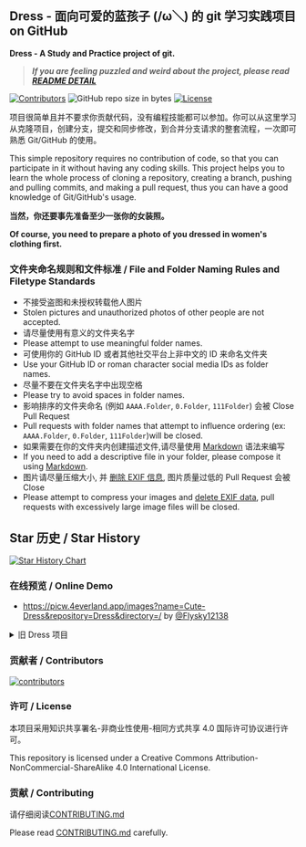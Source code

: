 ## Dress - 面向可爱的蓝孩子 (/ω＼) 的 git 学习实践项目 on GitHub

**Dress - A Study and Practice project of git.**

> ***If you are feeling puzzled and weird about the project, please read [README DETAIL](README_DETAIL.md)***

[![Contributors](https://img.shields.io/github/contributors/Cute-Dress/Dress.svg)](https://github.com/Cute-Dress/Dress/graphs/contributors)
![GitHub repo size in bytes](https://img.shields.io/github/repo-size/Cute-Dress/Dress.svg)
[![License](https://i.creativecommons.org/l/by-nc-sa/4.0/88x31.png)](http://creativecommons.org/licenses/by-nc-sa/4.0/)  

项目很简单且并不要求你贡献代码，没有编程技能都可以参加。你可以从这里学习从克隆项目，创建分支，提交和同步修改，到合并分支请求的整套流程，一次即可熟悉 Git/GitHub 的使用。

This simple repository requires no contribution of code, so that you can participate in it without having any coding skills. This project helps you to learn the whole process of cloning a repository, creating a branch, pushing and pulling commits, and making a pull request, thus you can have a good knowledge of Git/GitHub's usage.

**当然，你还要事先准备至少一张你的女装照。**

**Of course, you need to prepare a photo of you dressed in women's clothing first.**

### 文件夹命名规则和文件标准 / File and Folder Naming Rules and Filetype Standards

- 不接受盗图和未授权转载他人图片
- Stolen pictures and unauthorized photos of other people are not accepted.
- 请尽量使用有意义的文件夹名字
- Please attempt to use meaningful folder names.
- 可使用你的 GitHub ID 或者其他社交平台上非中文的 ID 来命名文件夹
- Use your GitHub ID or roman character social media IDs as folder names.
- 尽量不要在文件夹名字中出现空格
- Please try to avoid spaces in folder names.
- 影响排序的文件夹命名 (例如 ```AAAA.Folder```, ```0.Folder```, ```111Folder```) 会被 Close Pull Request
- Pull requests with folder names that attempt to influence ordering (ex: ```AAAA.Folder```, ```0.Folder```, ```111Folder```)will be closed.
- 如果需要在你的文件夹内创建描述文件,请尽量使用 [Markdown](https://en.wikipedia.org/wiki/Markdown) 语法来编写
- If you need to add a descriptive file in your folder, please compose it using [Markdown](https://en.wikipedia.org/wiki/Markdown).
- 图片请尽量压缩大小, 并 [删除 EXIF 信息](CONTRIBUTING.md), 图片质量过低的 Pull Request 会被 Close
- Please attempt to compress your images and [delete EXIF data](CONTRIBUTING.md), pull requests with excessively large image files will be closed.

## Star 历史 / Star History

<a href="https://star-history.com/#Cute-Dress/Dress&Timeline">
  <picture>
    <source media="(prefers-color-scheme: dark)" srcset="https://api.star-history.com/svg?repos=Cute-Dress/Dress&type=Timeline&theme=dark" />
    <source media="(prefers-color-scheme: light)" srcset="https://api.star-history.com/svg?repos=Cute-Dress/Dress&type=Timeline" />
    <img alt="Star History Chart" src="https://api.star-history.com/svg?repos=Cute-Dress/Dress&type=Timeline" />
  </picture>
</a>

### 在线预览 / Online Demo

- <https://picw.4everland.app/images?name=Cute-Dress&repository=Dress&directory=/> by [@Flysky12138](https://github.com/Flysky12138)

<details><summary>旧 Dress 项目</summary>

- [https://drsrel.github.io/](https://drsrel.github.io/)

- [http://satori.mycard.moe/](http://satori.mycard.moe/)

- [https://www.yoooooooooo.com/gitdress/](https://www.yoooooooooo.com/gitdress/)

</details>

### 贡献者 / Contributors

[![contributors](https://contrib.rocks/image?repo=Cute-Dress/Dress&max=999&column=20)](https://github.com/Cute-Dress/Dress/graphs/contributors)

### 许可 / License

本项目采用知识共享署名-非商业性使用-相同方式共享 4.0 国际许可协议进行许可。

This repository is licensed under a Creative Commons Attribution-NonCommercial-ShareAlike 4.0 International License.

### 贡献 / Contributing

请仔细阅读[CONTRIBUTING.md](CONTRIBUTING.md)

Please read [CONTRIBUTING.md](CONTRIBUTING.md) carefully.
